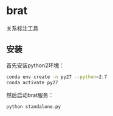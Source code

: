 # brat

关系标注工具

## 安装

首先安装python2环境：

```sh
conda env create -n py27 --python=2.7
conda activate py27
```

然后启动brat服务：

```sh
python standalone.py
```

